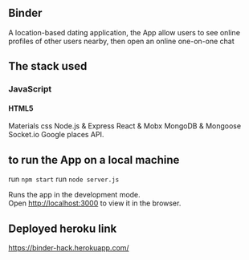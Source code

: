 ## Binder
A location-based dating application, the App allow users to see online profiles of other users nearby, then open an online one-on-one chat

## The stack used
### JavaScript
#### HTML5
Materials css 
Node.js & Express
React & Mobx
MongoDB & Mongoose
Socket.io
Google places API.

## to run the App on a local machine
run `npm start`
run `node server.js`

Runs the app in the development mode.<br />
Open [http://localhost:3000](http://localhost:3000) to view it in the browser.

## Deployed heroku link
https://binder-hack.herokuapp.com/
